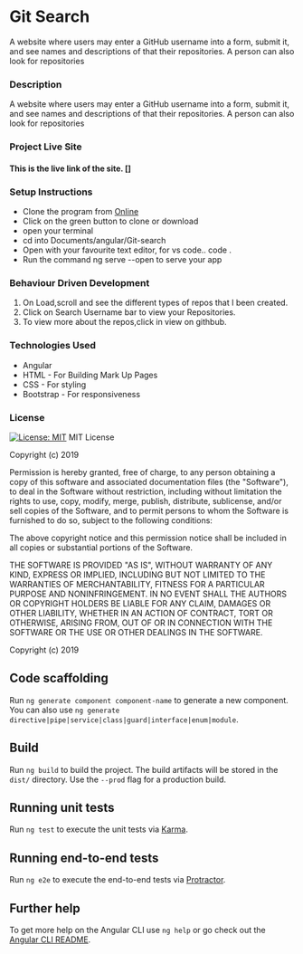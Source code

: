 # Git Search

A website where users may enter a GitHub username into a form, submit it, and see names and descriptions of that their repositories. A person can also look for repositories

### Description

A website where users may enter a GitHub username into a form, submit it, and see names and descriptions of that their repositories. A person can also look for repositories



### Project Live Site

#### This is the live link of the site. []

### Setup Instructions

* Clone the program from [Online]()
* Click on the green button to clone or download
* open your terminal
* cd into Documents/angular/Git-search
* Open with your favourite text editor, for vs code.. code .
* Run the command ng serve --open to serve your app


### Behaviour Driven Development

1. On Load,scroll and see the different types of repos that I been created.
2. Click on Search Username bar to view your Repositories.
3. To view more about the repos,click in view on githbub.


### Technologies Used

* Angular
* HTML - For Building Mark Up Pages
* CSS -  For styling
* Bootstrap - For responsiveness

### License

[![License: MIT](https://img.shields.io/badge/License-MIT-yellow.svg)](https://opensource.org/licenses/MIT)
MIT License

Copyright (c) 2019 

Permission is hereby granted, free of charge, to any person obtaining a copy
of this software and associated documentation files (the "Software"), to deal
in the Software without restriction, including without limitation the rights
to use, copy, modify, merge, publish, distribute, sublicense, and/or sell
copies of the Software, and to permit persons to whom the Software is
furnished to do so, subject to the following conditions:

The above copyright notice and this permission notice shall be included in all
copies or substantial portions of the Software.

THE SOFTWARE IS PROVIDED "AS IS", WITHOUT WARRANTY OF ANY KIND, EXPRESS OR
IMPLIED, INCLUDING BUT NOT LIMITED TO THE WARRANTIES OF MERCHANTABILITY,
FITNESS FOR A PARTICULAR PURPOSE AND NONINFRINGEMENT. IN NO EVENT SHALL THE
AUTHORS OR COPYRIGHT HOLDERS BE LIABLE FOR ANY CLAIM, DAMAGES OR OTHER
LIABILITY, WHETHER IN AN ACTION OF CONTRACT, TORT OR OTHERWISE, ARISING FROM,
OUT OF OR IN CONNECTION WITH THE SOFTWARE OR THE USE OR OTHER DEALINGS IN THE
SOFTWARE.

Copyright (c) 2019 

## Code scaffolding

Run `ng generate component component-name` to generate a new component. You can also use `ng generate directive|pipe|service|class|guard|interface|enum|module`.

## Build

Run `ng build` to build the project. The build artifacts will be stored in the `dist/` directory. Use the `--prod` flag for a production build.

## Running unit tests

Run `ng test` to execute the unit tests via [Karma](https://karma-runner.github.io).

## Running end-to-end tests

Run `ng e2e` to execute the end-to-end tests via [Protractor](http://www.protractortest.org/).

## Further help

To get more help on the Angular CLI use `ng help` or go check out the [Angular CLI README](https://github.com/angular/angular-cli/blob/master/README.md).
